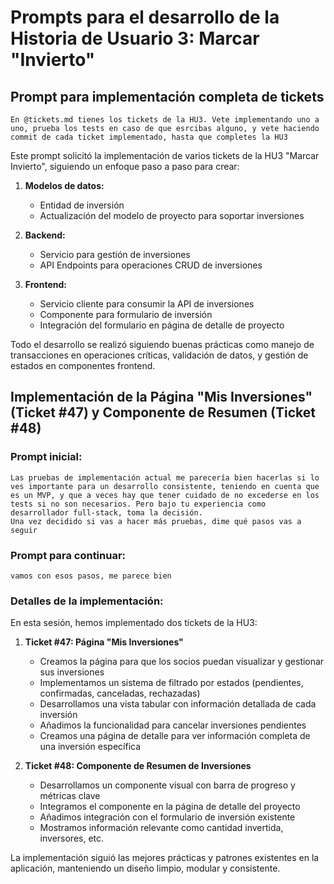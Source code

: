 # Prompts para el desarrollo de la Historia de Usuario 3: Marcar "Invierto"

## Prompt para implementación completa de tickets
```
En @tickets.md tienes los tickets de la HU3. Vete implementando uno a uno, prueba los tests en caso de que esrcibas alguno, y vete haciendo commit de cada ticket implementado, hasta que completes la HU3
```

Este prompt solicitó la implementación de varios tickets de la HU3 "Marcar Invierto", siguiendo un enfoque paso a paso para crear:

1. **Modelos de datos:**
   - Entidad de inversión
   - Actualización del modelo de proyecto para soportar inversiones

2. **Backend:**
   - Servicio para gestión de inversiones
   - API Endpoints para operaciones CRUD de inversiones

3. **Frontend:**
   - Servicio cliente para consumir la API de inversiones
   - Componente para formulario de inversión
   - Integración del formulario en página de detalle de proyecto

Todo el desarrollo se realizó siguiendo buenas prácticas como manejo de transacciones en operaciones críticas, validación de datos, y gestión de estados en componentes frontend. 

## Implementación de la Página "Mis Inversiones" (Ticket #47) y Componente de Resumen (Ticket #48)

### Prompt inicial:
```
Las pruebas de implementación actual me parecería bien hacerlas si lo ves importante para un desarrollo consistente, teniendo en cuenta que es un MVP, y que a veces hay que tener cuidado de no excederse en los tests si no son necesarios. Pero bajo tu experiencia como desarrollador full-stack, toma la decisión.
Una vez decidido si vas a hacer más pruebas, dime qué pasos vas a seguir
```

### Prompt para continuar:
```
vamos con esos pasos, me parece bien
```

### Detalles de la implementación:

En esta sesión, hemos implementado dos tickets de la HU3:

1. **Ticket #47: Página "Mis Inversiones"**
   - Creamos la página para que los socios puedan visualizar y gestionar sus inversiones
   - Implementamos un sistema de filtrado por estados (pendientes, confirmadas, canceladas, rechazadas)
   - Desarrollamos una vista tabular con información detallada de cada inversión
   - Añadimos la funcionalidad para cancelar inversiones pendientes
   - Creamos una página de detalle para ver información completa de una inversión específica

2. **Ticket #48: Componente de Resumen de Inversiones**
   - Desarrollamos un componente visual con barra de progreso y métricas clave
   - Integramos el componente en la página de detalle del proyecto
   - Añadimos integración con el formulario de inversión existente
   - Mostramos información relevante como cantidad invertida, inversores, etc.

La implementación siguió las mejores prácticas y patrones existentes en la aplicación, manteniendo un diseño limpio, modular y consistente. 